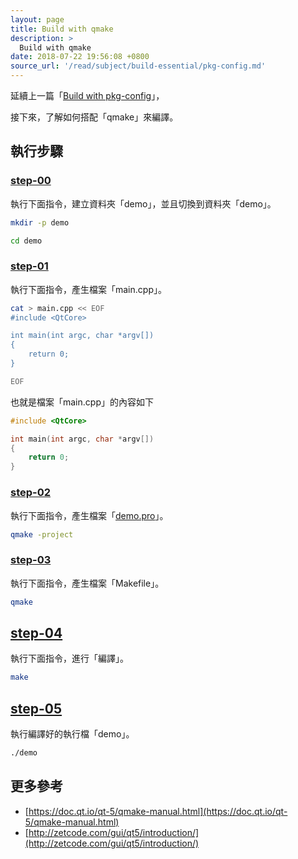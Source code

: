 ```yaml
---
layout: page
title: Build with qmake
description: >
  Build with qmake
date: 2018-07-22 19:56:08 +0800
source_url: '/read/subject/build-essential/pkg-config.md'
---
```



延續上一篇「[Build with pkg-config](/book-lang-cpp-qt/read/subject/build-essential/pkg-config)」，

接下來，了解如何搭配「qmake」來編譯。


## 執行步驟


### [step-00](https://github.com/foreachsam/book-lang-cpp-qt/blob/gh-pages/example/build-howto/qmake/step-00/step.sh)

執行下面指令，建立資料夾「demo」，並且切換到資料夾「demo」。

``` sh
mkdir -p demo

cd demo
```


### [step-01](https://github.com/foreachsam/book-lang-cpp-qt/blob/gh-pages/example/build-howto/qmake/step-01/step.sh)

執行下面指令，產生檔案「main.cpp」。

``` sh
cat > main.cpp << EOF
#include <QtCore>

int main(int argc, char *argv[])
{
	return 0;
}

EOF
```

也就是檔案「main.cpp」的內容如下

``` cpp
#include <QtCore>

int main(int argc, char *argv[])
{
	return 0;
}
```


### [step-02](https://github.com/foreachsam/book-lang-cpp-qt/blob/gh-pages/example/build-howto/qmake/step-02/step.sh)

執行下面指令，產生檔案「[demo.pro](https://github.com/foreachsam/book-lang-cpp-qt/blob/gh-pages/example/build-howto/qmake/step-02/demo/demo.pro)」。

``` sh
qmake -project
```


### [step-03](https://github.com/foreachsam/book-lang-cpp-qt/blob/gh-pages/example/build-howto/qmake/step-03/step.sh)

執行下面指令，產生檔案「Makefile」。

``` sh
qmake
```


## [step-04](https://github.com/foreachsam/book-lang-cpp-qt/blob/gh-pages/example/build-howto/qmake/step-04/step.sh)

執行下面指令，進行「編譯」。

``` sh
make
```


## [step-05](https://github.com/foreachsam/book-lang-cpp-qt/blob/gh-pages/example/build-howto/qmake/step-05/step.sh)

執行編譯好的執行檔「demo」。

``` sh
./demo
```


## 更多參考

* [https://doc.qt.io/qt-5/qmake-manual.html](https://doc.qt.io/qt-5/qmake-manual.html)
* [http://zetcode.com/gui/qt5/introduction/](http://zetcode.com/gui/qt5/introduction/)
